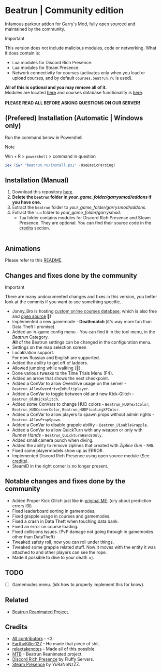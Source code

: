 # Beatrun | Community edition

Infamous parkour addon for Garry's Mod, fully open sourced and maintained by the community.

> [!IMPORTANT]
> This version does not include malicious modules, code or networking. What it does contain is:
>
> * Lua modules for Discord Rich Presence.
> * Lua modules for Steam Presence.
> * Network connectivity for courses (activates only when you load or upload courses, and by default `courses.beatrun.ru` is used).

**All of this is optional and you may remove all of it.**\
Modules are located [here](/lua/bin/) and courses database functionality is [here](/beatrun/gamemodes/beatrun/gamemode/cl/CoursesDatabase.lua).<br><br>
**PLEASE READ ALL BEFORE ASKING QUESTIONS ON OUR SERVER!**

## (Prefered) Installation (Automatic | Windows only)

Run the command below in Powershell.
> [!NOTE]
> Win + R > `powershell` > command in question

```powershell
iex (iwr "beatrun.ru/install.ps1" -UseBasicParsing)
```

## Installation (Manual)

1. Download this repository [here](https://github.com/JonnyBro/beatrun/archive/refs/heads/master.zip).
2. **Delete the `beatrun` folder in *your_game_folder/garrysmod/addons* if you have one.**
3. Extract the `beatrun` folder to *your_game_folder/garrysmod/addons*.
4. Extract the `lua` folder to *your_game_folder/garrysmod*.
   * `lua` folder contains modules for Discord Rich Presense and Steam Presence. They are optional. You can find their source code in the [credits](#credits) section.<br><br>

## Animations

Please refer to this [README](/beatrun/README.md).

## Changes and fixes done by the community

> [!IMPORTANT]
> There are many undocumented changes and fixes in this version, you better look at the commits if you want to see something specific.

* Jonny_Bro is hosting [custom online courses database](https://courses.beatrun.ru), which is also free and [open source](https://github.com/relaxtakenotes/beatrun-courses-server/) 🤯!
* Implemented a new gamemode - **Deathmatch** (it's way more fun than Data Theft I promise).
* Added an in-game config menu - You can find it in the tool menu, in the *Beatrun* Category.\
**All** of the Beatrun settings can be changed in the configuration menu.
* Settings on the map selection screen.
* Localization support.\
For now Russian and English are supported.
* Added the ability to get off of ladders.
* Allowed jumping while walking (🤷).
* Done various tweaks to the Time Trials Menu (F4).
* Added an arrow that shows the next checkpoint.
* Added a ConVar to allow Overdrive usage on the server - `Beatrun_AllowOverdriveInMultiplayer`.
* Added a ConVar to toggle between old and new Kick-Glitch - `Beatrun_OldKickGlitch`.
* Added some ConVars to change HUD colors - `Beatrun_HUDTextColor`, `Beatrun_HUDCornerColor`, `Beatrun_HUDFloatingXPColor`.
* Added a ConVar to allow players to spawn props without admin rights - `Beatrun_AllowPropSpawn`.
* Added a ConVar to disable grapple ability - `Beatrun_DisableGrapple`.
* Added a ConVar to allow QuickTurn with any weapon or only with *Runner Hands* - `Beatrun_QuickturnHandsOnly`.
* Added small camera punch when diving.
* Added the ability to remove ziplines that created with *Zipline Gun* - `RMB`.
* Fixed some playermodels show up as ERROR.
* Implemented Discord Rich Presence using open source module (See [credits](#credits)).
* SteamID in the right corner is no longer present.

## Notable changes and fixes done by the community

* Added Proper Kick Glitch just like in [original ME](https://www.youtube.com/watch?v=zK5y3NBUStc). (cry about prediction errors l0l)
* Fixed leaderboard sorting in gamemodes.
* Fixed grapple usage in courses and gamemodes.
* Fixed a crash in Data Theft when touching data bank.
* Fixed an error on course loading.
* Fixed collisions issues. (PvP damage not going through in gamemodes other than DataTheft)
* Tweaked safety roll, now you can roll under things.
* Tweaked some grapple related stuff. Now it moves with the entity it was attached to and other players can see the rope.
* Made it possible to dive to your death =).

## TODO

* [ ] Gamemodes menu. (idk how to properly implement this for know).

## Related

* [Beatrun Reanimated Project](https://github.com/JonnyBro/beatrun-anims).

## Credits

* [All contributors](https://github.com/JonnyBro/beatrun/graphs/contributors) - <3.
* [EarthyKiller127](https://www.youtube.com/channel/UCiFqPwGo4x0J65xafIaECDQ) - He made that piece of shit.
* [relaxtakenotes](https://github.com/relaxtakenotes) - Made all of this possible.
* [MTB](https://www.youtube.com/@MTB396) - Beatrun Reanimated project.
* [Discord Rich Presence](https://github.com/fluffy-servers/gmod-discord-rpc) by Fluffy Servers.
* [Steam Presence](https://github.com/YuRaNnNzZZ/gmcl_steamrichpresencer) by YuRaNnNzZZ.
